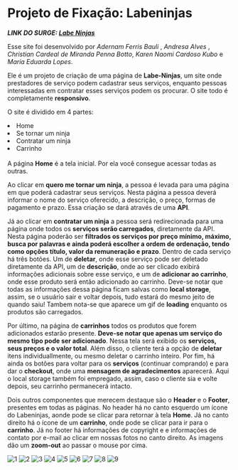 # Projeto de Fixação: Labeninjas

<strong><em>LINK DO SURGE: [Labe Ninjas](https://grotesque-map.surge.sh/)</em></strong>

Esse site foi desenvolvido por <em>Adernam Ferris Bauli </em>, <em>Andresa Alves </em>, <em> Christian Cardeal de Miranda Penna Botto</em>, <em>Karen Naomi Cardoso Kubo </em> e <em>Maria Eduarda Lopes</em>.

Ele é um projeto de criação de uma página de  <strong>Labe-Ninjas</strong>, um site onde prestadores de serviço podem cadastrar seus serviços, enquanto pessoas interessadas em contratar esses serviços podem os procurar.
O site todo é completamente <strong>responsivo</strong>.

O site é dividido em 4 partes:
<li>Home</li>
<li>Se tornar um ninja</li>
<li>Contratar um ninja</li>
<li>Carrinho</li>
<br>
A página <strong>Home</strong> é a tela inicial. Por ela você consegue acessar todas as outras.

Ao clicar em <strong> quero me tornar um ninja</strong>, a pessoa é levada para uma página em que poderá cadastrar seus serviços. Nesta página a pessoa deverá informar o nome do serviço oferecido, a descrição, o preço, formas de pagamento e prazo. Essa criação se dará através de uma <strong>API</strong>.

Já ao clicar em <strong>contratar um ninja</strong> a pessoa será redirecionada para uma página onde todos os <strong>serviços serão carregados</strong>, diretamente da API.
Nesta página poderão ser <strong>filtrados os serviços por preço mínimo, máximo, busca por palavras e ainda poderá escolher a ordem de ordenação, tendo como opções título, valor da remuneração e prazo</strong>.
Dentro de cada serviço há três botões. Um de <strong>deletar</strong>, onde esse serviço pode ser deletado diretamente da API, um de <strong>descrição</strong>, onde ao ser clicado exibirá informações adicionais sobre esse serviço, e um de <strong>adicionar ao carrinho</strong>, onde esse produto será então adicionado ao carrinho.
Deve-se notar que todas as informações dessa página ficam salvas como <strong>local storage</strong>, assim, se o usuário sair e voltar depois, tudo estará do mesmo jeito de quando saiu!
Tambem nota-se que aparece um gif de <strong>loading</strong> enquanto os produtos são carregados.

Por último, na página de <strong>carrinhos</strong> todos os produtos que forem adicionados estarão presente. <strong>Deve-se notar que apenas um serviço do mesmo tipo pode ser adicionado</strong>. Nessa tela será exibido os <strong>serviços, seus preços e o valor total</strong>. Além disso, o cliente terá a opção de <strong>deletar</strong> itens individuallmente, ou mesmo deletar o carrinho inteiro.
Por fim, há ainda os botões para voltar para os <strong>serviços</strong> (continuar comprando) e para dar o <strong>checkout</strong>, onde uma <strong>mensagem de agradecimentos</strong> aparecerá.
Aqui o local storage também foi empregado, assim, caso o cliente sia e volte depois, seu carrinho permanecerá intacto.

Dois outros componentes que merecem destaque são o <strong>Header</strong> e o <strong>Footer</strong>, presentes em todas as páginas. No header há no canto esquerdo um ícone do Labeninjas, aonde pode se clicar para retornar à tela <strong>Home</strong>. Já no canto direito há o ícone de um <strong>carrinho</strong>, onde pode se clicar para ir para o <strong>carrinho</strong>.
Já no footer há informações de copyright e e informações de contato por e-mail ao clicar em nossas fotos no canto direito. As imagens dão um <strong>zoom-out</strong> ao passar o mouse por cima.

![1](https://user-images.githubusercontent.com/10249921/163474335-c9f1379d-f924-4d01-9238-3883f358a543.png)
![2](https://user-images.githubusercontent.com/10249921/163474344-81ff235a-3fa4-455f-83f5-532ac63dce9c.png)
![3](https://user-images.githubusercontent.com/10249921/163474347-c3db7f73-fd56-47b9-8eb8-62a6e68fd44f.png)
![4](https://user-images.githubusercontent.com/10249921/163474351-f3a667b9-9713-4459-abfa-1d45e58cc928.png)
![5](https://user-images.githubusercontent.com/10249921/163474354-826708bb-40eb-4062-b2ea-cf6e6533322e.png)
![6](https://user-images.githubusercontent.com/10249921/163474361-cf9fb449-5065-462d-af96-1292519b973e.png)
![7](https://user-images.githubusercontent.com/10249921/163474362-abef8795-c7c4-4759-996b-6100dd7243e3.png)
![8](https://user-images.githubusercontent.com/10249921/163474363-44e591d5-72f2-4a15-beb9-df1b62c2760d.png)
![9](https://user-images.githubusercontent.com/10249921/163474365-2896e6ae-c5b3-4587-8b46-961567f5cd13.png)

